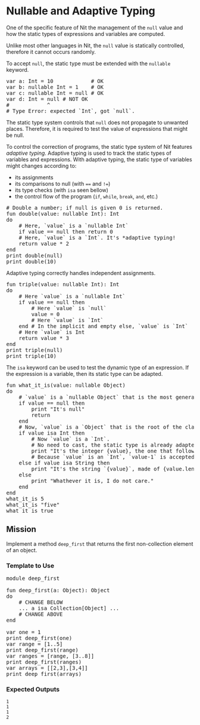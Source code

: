 # Nullable and Adaptive Typing

One of the specific feature of Nit the management of the `null` value and how the static types of expressions and variables are computed.

Unlike most other languages in Nit, the `null` value is statically controlled, therefore it cannot occurs randomly.

To accept `null`, the static type must be extended with the `nullable` keyword.

<pre class="hl"><span class="hl kwa">var</span> a<span class="hl opt">:</span> <span class="hl kwb">Int</span> <span class="hl opt">=</span> <span class="hl num">10</span>            <span class="hl slc"># OK</span>
<span class="hl kwa">var</span> b<span class="hl opt">:</span> <span class="hl kwa">nullable</span> <span class="hl kwb">Int</span> <span class="hl opt">=</span> <span class="hl num">1</span>    <span class="hl slc"># OK</span>
<span class="hl kwa">var</span> c<span class="hl opt">:</span> <span class="hl kwa">nullable</span> <span class="hl kwb">Int</span> <span class="hl opt">=</span> <span class="hl kwa">null</span> <span class="hl slc"># OK</span>
<span class="hl kwa">var</span> d<span class="hl opt">:</span> <span class="hl kwb">Int</span> <span class="hl opt">=</span> <span class="hl kwa">null</span> <span class="hl slc"># NOT OK</span>
<span class="hl slc">#            ^</span>
<span class="hl slc"># Type Error: expected `Int`, got `null`.</span>
</pre>

The static type system controls that `null` does not propagate to unwanted places.
Therefore, it is required to test the value of expressions that might be null.

To control the correction of programs, the static type system of Nit features *adaptive typing*.
Adaptive typing is used to track the static types of variables and expressions.
With adaptive typing, the static type of variables might changes according to:

* its assignments
* its comparisons to null (with `==` and `!=`)
* its type checks (with `isa` seen bellow)
* the control flow of the program (`if`, `while`, `break`, `and`, etc.)

<pre class="hl"><span class="hl slc"># Double a number; if null is given 0 is returned.</span>
<span class="hl kwa">fun</span> double<span class="hl opt">(</span>value<span class="hl opt">:</span> <span class="hl kwa">nullable</span> <span class="hl kwb">Int</span><span class="hl opt">):</span> <span class="hl kwb">Int</span>
<span class="hl kwa">do</span>
	<span class="hl slc"># Here, `value` is a `nullable Int`</span>
	<span class="hl kwa">if</span> value <span class="hl opt">==</span> <span class="hl kwa">null then return</span> <span class="hl num">0</span>
	<span class="hl slc"># Here, `value` is a `Int`. It's *adaptive typing!</span>
	<span class="hl kwa">return</span> value <span class="hl opt">*</span> <span class="hl num">2</span>
<span class="hl kwa">end</span>
print double<span class="hl opt">(</span><span class="hl kwa">null</span><span class="hl opt">)</span>
print double<span class="hl opt">(</span><span class="hl num">10</span><span class="hl opt">)</span>
</pre>

Adaptive typing correctly handles independent assignments.

<pre class="hl"><span class="hl kwa">fun</span> triple<span class="hl opt">(</span>value<span class="hl opt">:</span> <span class="hl kwa">nullable</span> <span class="hl kwb">Int</span><span class="hl opt">):</span> <span class="hl kwb">Int</span>
<span class="hl kwa">do</span>
	<span class="hl slc"># Here `value` is a `nullable Int`</span>
	<span class="hl kwa">if</span> value <span class="hl opt">==</span> <span class="hl kwa">null then</span>
		<span class="hl slc"># Here `value` is `null`</span>
		value <span class="hl opt">=</span> <span class="hl num">0</span>
		<span class="hl slc"># Here `value` is `Int`</span>
	<span class="hl kwa">end</span> <span class="hl slc"># In the implicit and empty else, `value` is `Int`</span>
	<span class="hl slc"># Here `value` is Int</span>
	<span class="hl kwa">return</span> value <span class="hl opt">*</span> <span class="hl num">3</span>
<span class="hl kwa">end</span>
print triple<span class="hl opt">(</span><span class="hl kwa">null</span><span class="hl opt">)</span>
print triple<span class="hl opt">(</span><span class="hl num">10</span><span class="hl opt">)</span>
</pre>

The `isa` keyword can be used to test the dynamic type of an expression.
If the expression is a variable, then its static type can be adapted.

<pre class="hl"><span class="hl kwa">fun</span> what_it_is<span class="hl opt">(</span>value<span class="hl opt">:</span> <span class="hl kwa">nullable</span> <span class="hl kwb">Object</span><span class="hl opt">)</span>
<span class="hl kwa">do</span>
	<span class="hl slc"># `value` is a `nullable Object` that is the most general type is the type hierarchy of Nit.</span>
	<span class="hl kwa">if</span> value <span class="hl opt">==</span> <span class="hl kwa">null then</span>
		print <span class="hl str">&quot;It's null&quot;</span>
		<span class="hl kwa">return</span>
	<span class="hl kwa">end</span>
	<span class="hl slc"># Now, `value` is a `Object` that is the root of the class hierarchy.</span>
	<span class="hl kwa">if</span> value <span class="hl kwa">isa</span> <span class="hl kwb">Int</span> <span class="hl kwa">then</span>
		<span class="hl slc"># Now `value` is a `Int`.</span>
		<span class="hl slc"># No need to cast, the static type is already adapted.</span>
		print <span class="hl str">&quot;It's the integer</span> <span class="hl esc">{value}</span><span class="hl str">, the one that follows</span> <span class="hl esc">{value-1}</span><span class="hl str">.&quot;</span>
		<span class="hl slc"># Because `value` is an `Int`, `value-1` is accepted</span>
	<span class="hl kwa">else if</span> value <span class="hl kwa">isa</span> <span class="hl kwb">String</span> <span class="hl kwa">then</span>
		print <span class="hl str">&quot;It's the string `</span><span class="hl esc">{value}</span><span class="hl str">`, made of</span> <span class="hl esc">{value.length}</span> <span class="hl str">charcters.&quot;</span>
	<span class="hl kwa">else</span>
		print <span class="hl str">&quot;Whathever it is, I do not care.&quot;</span>
	<span class="hl kwa">end</span>
<span class="hl kwa">end</span>
what_it_is <span class="hl num">5</span>
what_it_is <span class="hl str">&quot;five&quot;</span>
what_it_is <span class="hl kwa">true</span>
</pre>

## Mission

Implement a method `deep_first` that returns the first non-collection element of an object.

### Template to Use

<pre class="hl"><span class="hl kwa">module</span> deep_first

<span class="hl kwa">fun</span> deep_first<span class="hl opt">(</span>a<span class="hl opt">:</span> <span class="hl kwb">Object</span><span class="hl opt">):</span> <span class="hl kwb">Object</span>
<span class="hl kwa">do</span>
	<span class="hl slc"># CHANGE BELOW</span>
	<span class="hl opt">...</span> a <span class="hl kwa">isa</span> <span class="hl kwb">Collection</span><span class="hl opt">[</span><span class="hl kwb">Object</span><span class="hl opt">] ...</span>
	<span class="hl slc"># CHANGE ABOVE</span>
<span class="hl kwa">end</span>

<span class="hl kwa">var</span> one <span class="hl opt">=</span> <span class="hl num">1</span>
print deep_first<span class="hl opt">(</span>one<span class="hl opt">)</span>
<span class="hl kwa">var</span> range <span class="hl opt">= [</span><span class="hl num">1</span><span class="hl opt">.</span><span class="hl num">.5</span><span class="hl opt">]</span>
print deep_first<span class="hl opt">(</span>range<span class="hl opt">)</span>
<span class="hl kwa">var</span> ranges <span class="hl opt">= [</span>range<span class="hl opt">, [</span><span class="hl num">3</span><span class="hl opt">.</span><span class="hl num">.8</span><span class="hl opt">]]</span>
print deep_first<span class="hl opt">(</span>ranges<span class="hl opt">)</span>
<span class="hl kwa">var</span> arrays <span class="hl opt">= [[</span><span class="hl num">2</span><span class="hl opt">,</span><span class="hl num">3</span><span class="hl opt">],[</span><span class="hl num">3</span><span class="hl opt">,</span><span class="hl num">4</span><span class="hl opt">]]</span>
print deep_first<span class="hl opt">(</span>arrays<span class="hl opt">)</span>
</pre>

### Expected Outputs

	1
	1
	1
	2
